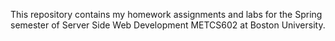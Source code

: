 This repository contains my homework assignments and labs for the Spring semester of Server Side Web Development METCS602 at Boston University. 